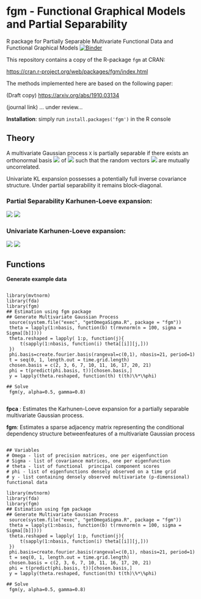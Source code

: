 # fgm - Functional Graphical Models and Partial Separability
R package for Partially Separable Multivariate Functional Data and Functional Graphical Models
[![Binder](https://mybinder.org/badge_logo.svg)](https://mybinder.org/v2/gh/javzapata/fgm/master)

This repository contains a copy of the R-package `fgm` at CRAN: 

https://cran.r-project.org/web/packages/fgm/index.html

The methods implemented here are based on the following paper: 

(Draft copy) https://arxiv.org/abs/1910.03134

(journal link) ... under review...

**Installation**: simply run `install.packages('fgm')` in the R console

## Theory
A multivariate Gaussian process `X` is partially separable if there exists an orthonormal basis  <img src="https://render.githubusercontent.com/render/math?math=\{\varphi_l\}"> of <img src="https://render.githubusercontent.com/render/math?math=L^2[0,1]"> such that the random vectors <img src="https://render.githubusercontent.com/render/math?math=\theta_l=\big(<X_1,\varphi_l>,\dots,<X_p,\varphi_l>\big)"> are mutually uncorrelated. 

Univariate KL expansion possesses a potentially full inverse covariance structure. Under partial separability it remains block-diagonal.

### Partial Separability Karhunen-Loeve expansion:

<img src="https://render.githubusercontent.com/render/math?math=X(t)=\sum_{l=1}^\infty %20\theta_l %20\varphi_l(t)">

<img src="https://render.githubusercontent.com/render/math?math=\theta_{lj}=\int_0^1 %20X_j(s) %20\varphi_l(s)ds">

### Univariate Karhunen-Loeve expansion:

<img src="https://render.githubusercontent.com/render/math?math=X_j(t)=\sum_{l=1}^\infty %20\xi_{jl} %20\phi_{jl}(t)">

<img src="https://render.githubusercontent.com/render/math?math=\xi_{jl}=\int_0^1 %20X_j(s) %20\phi_{jl}(t)dt">

## Functions

**Generate example data**
<pre><code>
library(mvtnorm)
library(fda)
library(fgm)
## Estimation using fgm package
## Generate Multivariate Gaussian Process
 source(system.file("exec", "getOmegaSigma.R", package = "fgm"))
 theta = lapply(1:nbasis, function(b) t(rmvnorm(n = 100, sigma = Sigma[[b]])))
 theta.reshaped = lapply( 1:p, function(j){
     t(sapply(1:nbasis, function(i) theta[[i]][j,]))
 })
 phi.basis=create.fourier.basis(rangeval=c(0,1), nbasis=21, period=1)
 t = seq(0, 1, length.out = time.grid.length)
 chosen.basis = c(2, 3, 6, 7, 10, 11, 16, 17, 20, 21)
 phi = t(predict(phi.basis, t))[chosen.basis,]
 y = lapply(theta.reshaped, function(th) t(th)\%*\%phi)
 
## Solve
 fgm(y, alpha=0.5, gamma=0.8)

</code></pre>

**fpca** : Estimates the Karhunen-Loeve expansion for a partially separable multivariate Gaussian process.

**fgm**: Estimates  a  sparse  adjacency  matrix  representing  the  conditional  dependency  structure  betweenfeatures of a multivariate Gaussian process

<pre><code>
## Variables
# Omega - list of precision matrices, one per eigenfunction
# Sigma - list of covariance matrices, one per eigenfunction
# theta - list of functional  principal component scores
# phi - list of eigenfunctions densely observed on a time grid
# y - list containing densely observed multivariate (p-dimensional) functional data 

library(mvtnorm)
library(fda)
library(fgm)
## Estimation using fgm package
## Generate Multivariate Gaussian Process
 source(system.file("exec", "getOmegaSigma.R", package = "fgm"))
 theta = lapply(1:nbasis, function(b) t(rmvnorm(n = 100, sigma = Sigma[[b]])))
 theta.reshaped = lapply( 1:p, function(j){
     t(sapply(1:nbasis, function(i) theta[[i]][j,]))
 })
 phi.basis=create.fourier.basis(rangeval=c(0,1), nbasis=21, period=1)
 t = seq(0, 1, length.out = time.grid.length)
 chosen.basis = c(2, 3, 6, 7, 10, 11, 16, 17, 20, 21)
 phi = t(predict(phi.basis, t))[chosen.basis,]
 y = lapply(theta.reshaped, function(th) t(th)\%*\%phi)
 
## Solve
 fgm(y, alpha=0.5, gamma=0.8)

</code></pre>

